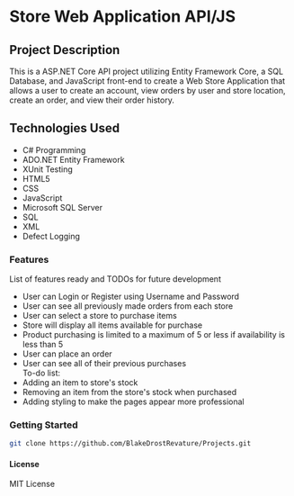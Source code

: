 # Store Web Application API/JS
## Project Description
This is a ASP.NET Core API project utilizing Entity Framework Core, a SQL Database, and JavaScript front-end to create a Web Store Application that allows a user to create an account, view orders by user and store location, create an order, and view their order history.
## Technologies Used
- C# Programming
- ADO.NET Entity Framework
- XUnit Testing
- HTML5
- CSS
- JavaScript
- Microsoft SQL Server
- SQL
- XML
- Defect Logging
### Features
List of features ready and TODOs for future development
  - User can Login or Register using Username and Password
  - User can see all previously made orders from each store
  - User can select a store to purchase items
  - Store will display all items available for purchase
  - Product purchasing is limited to a maximum of 5 or less if availability is less than 5
  - User can place an order
  - User can see all of their previous purchases    
To-do list:  
  - Adding an item to store's stock
  - Removing an item from the store's stock when purchased
  - Adding styling to make the pages appear more professional
### Getting Started
```bash
git clone https://github.com/BlakeDrostRevature/Projects.git
```
#### License
MIT License
